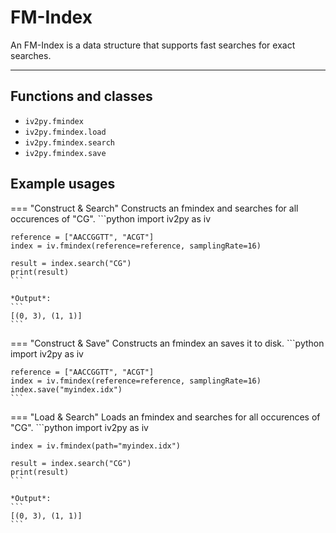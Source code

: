 <!--
    SPDX-FileCopyrightText: 2006-2023, Knut Reinert & Freie Universität Berlin
    SPDX-FileCopyrightText: 2016-2023, Knut Reinert & MPI für molekulare Genetik
    SPDX-License-Identifier: CC-BY-4.0
-->
# FM-Index

An FM-Index is a data structure that supports fast searches for exact searches.

---
## Functions and classes
  - `iv2py.fmindex`
  - `iv2py.fmindex.load`
  - `iv2py.fmindex.search`
  - `iv2py.fmindex.save`


## Example usages
=== "Construct & Search"
    Constructs an fmindex and searches for all occurences of "CG".
    ```python
    import iv2py as iv

    reference = ["AACCGGTT", "ACGT"]
    index = iv.fmindex(reference=reference, samplingRate=16)

    result = index.search("CG")
    print(result)
    ```

    *Output*:
    ```
    [(0, 3), (1, 1)]
    ```

=== "Construct & Save"
    Constructs an fmindex an saves it to disk.
    ```python
    import iv2py as iv

    reference = ["AACCGGTT", "ACGT"]
    index = iv.fmindex(reference=reference, samplingRate=16)
    index.save("myindex.idx")
    ```

=== "Load & Search"
    Loads an fmindex and searches for all occurences of "CG".
    ```python
    import iv2py as iv

    index = iv.fmindex(path="myindex.idx")

    result = index.search("CG")
    print(result)
    ```

    *Output*:
    ```
    [(0, 3), (1, 1)]
    ```
